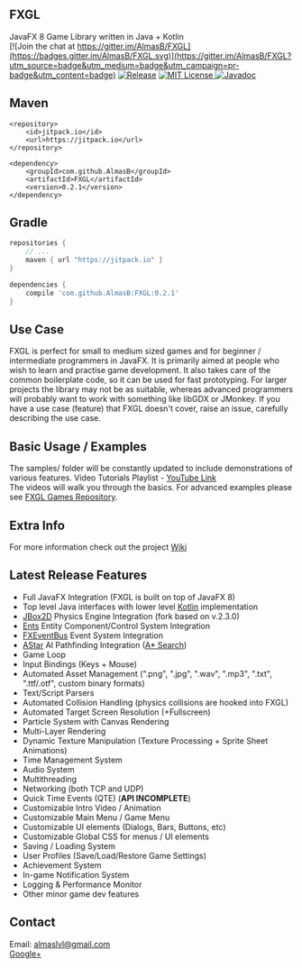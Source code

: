 ## FXGL

JavaFX 8 Game Library written in Java + Kotlin<br/>
[![Join the chat at https://gitter.im/AlmasB/FXGL](https://badges.gitter.im/AlmasB/FXGL.svg)](https://gitter.im/AlmasB/FXGL?utm_source=badge&utm_medium=badge&utm_campaign=pr-badge&utm_content=badge)
[![Release](https://img.shields.io/badge/maven-0.2.1-blue.svg)](https://jitpack.io/#AlmasB/FXGL)
[![MIT License](http://img.shields.io/badge/license-MIT-green.svg) ](https://github.com/AlmasB/FXGL/blob/master/LICENSE)
[![Javadoc](https://img.shields.io/badge/docs-javadoc-green.svg)](http://almasb.github.io/FXGL/javadoc/index.html)

## Maven
```maven
<repository>
    <id>jitpack.io</id>
    <url>https://jitpack.io</url>
</repository>

<dependency>
    <groupId>com.github.AlmasB</groupId>
    <artifactId>FXGL</artifactId>
    <version>0.2.1</version>
</dependency>
```

## Gradle
```gradle
repositories {
    // ...
    maven { url "https://jitpack.io" }
}

dependencies {
    compile 'com.github.AlmasB:FXGL:0.2.1'
}
```

## Use Case
FXGL is perfect for small to medium sized games and for beginner / intermediate programmers in JavaFX.
It is primarily aimed at people who wish to learn and practise game development.
It also takes care of the common boilerplate code, so it can be used for fast prototyping.
For larger projects the library may not be as suitable, whereas advanced programmers will probably want to work
with something like libGDX or JMonkey.
If you have a use case (feature) that FXGL doesn't cover, raise an issue, carefully describing the use case.

## Basic Usage / Examples
The samples/ folder will be constantly updated to include demonstrations of various features.
Video Tutorials Playlist - <a href="https://www.youtube.com/watch?v=mPE8p8p_YjQ&list=PL4h6ypqTi3RTiTuAQFKE6xwflnPKyFuPp">YouTube Link</a> <br/>
The videos will walk you through the basics. For advanced examples please see <a href="https://github.com/AlmasB/FXGLGames">FXGL Games Repository</a>.

## Extra Info
For more information check out the project <a href="https://github.com/AlmasB/FXGL/wiki">Wiki</a>

## Latest Release Features
* Full JavaFX Integration (FXGL is built on top of JavaFX 8)
* Top level Java interfaces with lower level [Kotlin](https://github.com/JetBrains/kotlin) implementation
* [JBox2D](https://github.com/jbox2d/jbox2d) Physics Engine Integration (fork based on v.2.3.0)
* [Ents](https://github.com/AlmasB/Ents) Entity Component/Control System Integration
* [FXEventBus](https://github.com/AlmasB/FXEventBus) Event System Integration
* [AStar](https://github.com/AlmasB/AStar) AI Pathfinding Integration ([A* Search](https://en.wikipedia.org/wiki/A*_search_algorithm))
* Game Loop
* Input Bindings (Keys + Mouse)
* Automated Asset Management (".png", ".jpg", ".wav", ".mp3", ".txt", ".ttf/.otf", custom binary formats)
* Text/Script Parsers
* Automated Collision Handling (physics collisions are hooked into FXGL)
* Automated Target Screen Resolution (+Fullscreen)
* Particle System with Canvas Rendering
* Multi-Layer Rendering
* Dynamic Texture Manipulation (Texture Processing + Sprite Sheet Animations)
* Time Management System
* Audio System
* Multithreading
* Networking (both TCP and UDP)
* Quick Time Events (QTE) (<b>API INCOMPLETE</b>)
* Customizable Intro Video / Animation
* Customizable Main Menu / Game Menu
* Customizable UI elements (Dialogs, Bars, Buttons, etc)
* Customizable Global CSS for menus / UI elements
* Saving / Loading System
* User Profiles (Save/Load/Restore Game Settings)
* Achievement System
* In-game Notification System
* Logging & Performance Monitor
* Other minor game dev features

## Contact
Email: almaslvl@gmail.com<br/>
<a href="https://plus.google.com/+AlmasB0/about">Google+</a>